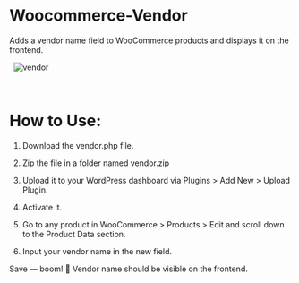 # Woocommerce-Vendor

Adds a vendor name field to WooCommerce products and displays it on the frontend.

&nbsp;
![vendor](https://github.com/user-attachments/assets/402dc1f6-75a2-4c22-ad68-91095243e6a9)

&nbsp;
<p><h1>How to Use:</h1></p>

1. Download the vendor.php file.

2. Zip the file in a folder named vendor.zip

3. Upload it to your WordPress dashboard via Plugins > Add New > Upload Plugin.

4. Activate it.

5. Go to any product in WooCommerce > Products > Edit and scroll down to the Product Data section.

6. Input your vendor name in the new field.

Save — boom! 🎉 Vendor name should be visible on the frontend.
&nbsp;

